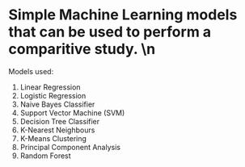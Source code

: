 # Simple Machine Learning models that can be used to perform a comparitive study. \n
Models used:
1) Linear Regression
2) Logistic Regression
3) Naive Bayes Classifier
4) Support Vector Machine (SVM)
5) Decision Tree Classifier
6) K-Nearest Neighbours
7) K-Means Clustering
8) Principal Component Analysis
9) Random Forest
